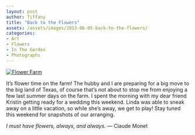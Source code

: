 ```yaml
---
layout: post
author: Tiffany
title: "Back to the Flowers"
assets: /assets/images/2013-06-05-back-to-the-flowers/
categories: 
- Art
- Flowers
- In The Garden
- Photographs
---
```


[![Flower Farm](jekyll_uploads/2013/05/Me-575x805.jpg)](http://www.sweetpeonies.com/2013/06/back-to-the-flowers/me-2/)

It’s flower time on the farm! The hubby and I are preparing for a big move to the big land of Texas, of course that’s not about to stop me from enjoying a few last summer days on the farm. I spent the morning with my dear friend Kristin getting ready for a wedding this weekend. Linda was able to sneak away on a little vacation, so while she’s away, we get to play! Stay tuned this weekend for snapshots of our arranging.

_I must have flowers, always, and always._ ― Claude Monet